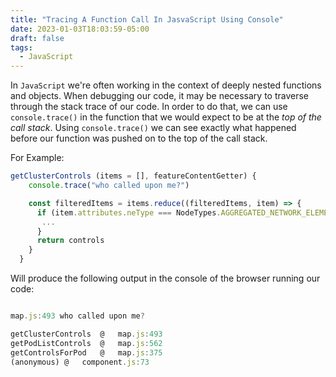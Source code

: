 ```yaml
---
title: "Tracing A Function Call In JasvaScript Using Console"
date: 2023-01-03T18:03:59-05:00
draft: false
tags:
  - JavaScript
---
```


In `JavaScript` we're often working in the context of deeply nested functions and objects. When debugging our code, it may be necessary to traverse through the stack trace of our code. In order to do that, we can use `console.trace()` in the function that we would expect to be at the _top of the call stack_. Using `console.trace()` we can see exactly what happened before our function was pushed on to the top of the call stack. 

For Example: 

```javascript
getClusterControls (items = [], featureContentGetter) {
    console.trace("who called upon me?")

    const filteredItems = items.reduce((filteredItems, item) => {
      if (item.attributes.neType === NodeTypes.AGGREGATED_NETWORK_ELEMENT) {
       ...
      }
      return controls
    }
  }
```

Will produce the following output in the console of the browser running our code: 

```javascript

map.js:493 who called upon me?

getClusterControls	@	map.js:493
getPodListControls	@	map.js:562
getControlsForPod	@	map.js:375
(anonymous)	@	component.js:73

```

